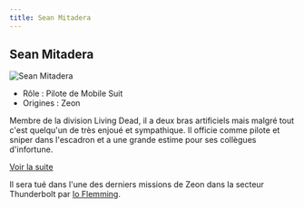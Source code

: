 ```yaml
---
title: Sean Mitadera
---
```


Sean Mitadera
-------------


![Sean Mitadera](/images/stories/saga/thunderbolt/persos/sean-mitadera.png)


* Rôle : Pilote de Mobile Suit
* Origines : Zeon


Membre de la division Living Dead, il a deux bras artificiels mais malgré tout c'est quelqu'un de très enjoué et sympathique. Il officie comme pilote et sniper dans l'escadron et a une grande estime pour ses collègues d'infortune.


[Voir la suite](javascript:spoiler();)


Il sera tué dans l'une des derniers missions de Zeon dans la secteur Thunderbolt par [Io Flemming](uc/thunderbolt/io-flemming.html).


